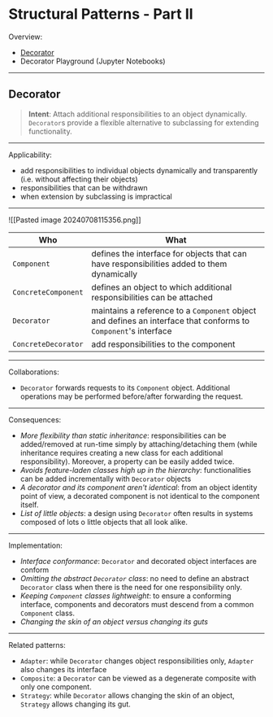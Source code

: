 # Structural Patterns - Part II

Overview:

- [Decorator](#decorator)
- Decorator Playground (Jupyter Notebooks)

---

## Decorator

> **Intent**: Attach additional responsibilities to an object dynamically. `Decorator`s provide a flexible alternative to subclassing for extending functionality.

---
Applicability:

- add responsibilities to individual objects dynamically and transparently (i.e. without affecting their objects)
- responsibilities that can be withdrawn
- when extension by subclassing is impractical

---

![[Pasted image 20240708115356.png]]

| Who                 | What                                                                                                            |
| ------------------- | --------------------------------------------------------------------------------------------------------------- |
| `Component`         | defines the interface for objects that can have responsibilities added to them dynamically                      |
| `ConcreteComponent` | defines an object to which additional responsibilities can be attached                                          |
| `Decorator`         | maintains a reference to a `Component` object and defines an interface that conforms to `Component`'s interface |
| `ConcreteDecorator` | add responsibilities to the component                                                                           |

---

 Collaborations:

- `Decorator` forwards requests to its `Component` object. Additional operations may be performed before/after forwarding the request.

---

Consequences:

- *More flexibility than static inheritance*: responsibilities can be added/removed at run-time simply by attaching/detaching them (while inheritance requires creating a new class for each additional responsibility). Moreover, a property can be easily added twice.
- *Avoids feature-laden classes high up in the hierarchy*: functionalities can be added incrementally with `Decorator` objects
- *A decorator and its component aren't identical*: from an object identity point of view, a decorated component is not identical to the component itself.
- *List of little objects*: a design using `Decorator` often results in systems composed of lots o little objects that all look alike.

---

Implementation:

- *Interface conformance*: `Decorator` and decorated object interfaces are conform
- *Omitting the abstract `Decorator` class*: no need to define an abstract `Decorator` class when there is the need for one responsibility only.
- *Keeping `Component` classes lightweight*: to ensure a conforming interface, components and decorators must descend from a common `Component` class.
- *Changing the skin of an object versus changing its guts*

---

Related patterns:

- `Adapter`: while `Decorator` changes object responsibilities only, `Adapter` also changes its interface
- `Composite`: a `Decorator` can be viewed as a degenerate composite with only one component.
- `Strategy`: while `Decorator` allows changing the skin of an object, `Strategy` allows changing its gut.
 
